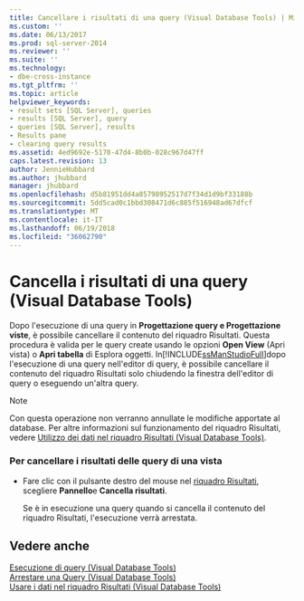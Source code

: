 ```yaml
---
title: Cancellare i risultati di una query (Visual Database Tools) | Microsoft Docs
ms.custom: ''
ms.date: 06/13/2017
ms.prod: sql-server-2014
ms.reviewer: ''
ms.suite: ''
ms.technology:
- dbe-cross-instance
ms.tgt_pltfrm: ''
ms.topic: article
helpviewer_keywords:
- result sets [SQL Server], queries
- results [SQL Server], query
- queries [SQL Server], results
- Results pane
- clearing query results
ms.assetid: 4ed9692e-5170-47d4-8b0b-028c967d47ff
caps.latest.revision: 13
author: JennieHubbard
ms.author: jhubbard
manager: jhubbard
ms.openlocfilehash: d5b81951dd4a85798952517d7f34d1d9bf33188b
ms.sourcegitcommit: 5dd5cad0c1bbd308471d6c885f516948ad67dfcf
ms.translationtype: MT
ms.contentlocale: it-IT
ms.lasthandoff: 06/19/2018
ms.locfileid: "36062790"
---
```

# <a name="clear-query-results-visual-database-tools"></a>Cancella i risultati di una query (Visual Database Tools)
  Dopo l'esecuzione di una query in **Progettazione query e Progettazione viste**, è possibile cancellare il contenuto del riquadro Risultati. Questa procedura è valida per le query create usando le opzioni **Open View** (Apri vista) o **Apri tabella** di Esplora oggetti. In[!INCLUDE[ssManStudioFull](../../includes/ssmanstudiofull-md.md)]dopo l'esecuzione di una query nell'editor di query, è possibile cancellare il contenuto del riquadro Risultati solo chiudendo la finestra dell'editor di query o eseguendo un'altra query.  
  
> [!NOTE]  
>  Con questa operazione non verranno annullate le modifiche apportate al database. Per altre informazioni sul funzionamento del riquadro Risultati, vedere [Utilizzo dei dati nel riquadro Risultati &#40;Visual Database Tools&#41;](visual-database-tools.md).  
  
### <a name="to-clear-query-results-of-a-view"></a>Per cancellare i risultati delle query di una vista  
  
-   Fare clic con il pulsante destro del mouse nel [riquadro Risultati](visual-database-tools.md), scegliere **Pannello**e **Cancella risultati**.  
  
     Se è in esecuzione una query quando si cancella il contenuto del riquadro Risultati, l'esecuzione verrà arrestata.  
  
## <a name="see-also"></a>Vedere anche  
 [Esecuzione di query &#40;Visual Database Tools&#41;](run-queries-visual-database-tools.md)   
 [Arrestare una Query &#40;Visual Database Tools&#41;](stop-a-query-visual-database-tools.md)   
 [Usare i dati nel riquadro Risultati &#40;Visual Database Tools&#41;](visual-database-tools.md)  
  
  